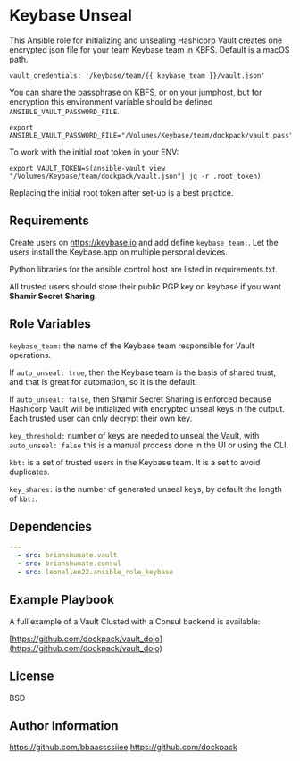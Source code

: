 Keybase Unseal
==============

This Ansible role for initializing and unsealing Hashicorp Vault creates one
encrypted json file for your team Keybase team in KBFS. Default is a macOS path.

```
vault_credentials: '/keybase/team/{{ keybase_team }}/vault.json'
```

You can share the passphrase on KBFS, or on your jumphost, but for encryption
this environment variable should be defined `ANSIBLE_VAULT_PASSWORD_FILE`.

```
export ANSIBLE_VAULT_PASSWORD_FILE="/Volumes/Keybase/team/dockpack/vault.pass"
```

To work with the initial root token in your ENV:
```
export VAULT_TOKEN=$(ansible-vault view "/Volumes/Keybase/team/dockpack/vault.json"| jq -r .root_token)
```

Replacing the initial root token after set-up is a best practice.


Requirements
------------

Create users on https://keybase.io and add define `keybase_team:`. Let the
users install the Keybase.app on multiple personal devices.

Python libraries for the ansible control host are listed in requirements.txt.

All trusted users should store their public PGP key on keybase if you want
**Shamir Secret Sharing**.



Role Variables
--------------

`keybase_team:` the name of the Keybase team responsible for Vault operations.

If `auto_unseal: true`, then the Keybase team is the basis of shared trust, and
that is great for automation, so it is the default.

If `auto_unseal: false`, then Shamir Secret Sharing is enforced because Hashicorp
Vault will be initialized with encrypted unseal keys in the output. Each trusted
user can only decrypt their own key.

`key_threshold:` number of keys are needed to unseal the Vault, with `auto_unseal: false`
this is a manual process done in the UI or using the CLI.

`kbt:` is a set of trusted users in the Keybase team. It is a set to avoid duplicates.

`key_shares:` is the number of generated unseal keys, by default the length of `kbt:`.

Dependencies
------------


```yaml
---
  - src: brianshumate.vault
  - src: brianshumate.consul
  - src: leonallen22.ansible_role_keybase
```

Example Playbook
----------------

A full example of a Vault Clusted with a Consul backend is available:

[https://github.com/dockpack/vault_dojo](https://github.com/dockpack/vault_dojo)

License
-------

BSD

Author Information
------------------

https://github.com/bbaassssiiee
https://github.com/dockpack
